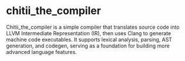 # chitii_the_compiler
Chitii_the_compiler is a simple compiler that translates source code into LLVM Intermediate Representation (IR), then uses Clang to generate machine code executables. It supports lexical analysis, parsing, AST generation, and codegen, serving as a foundation for building more advanced language features.
